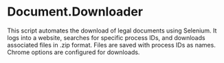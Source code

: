 # Document.Downloader
This script automates the download of legal documents using Selenium. It logs into a website, searches for specific process IDs, and downloads associated files in .zip format. Files are saved with process IDs as names. Chrome options are configured for downloads.
